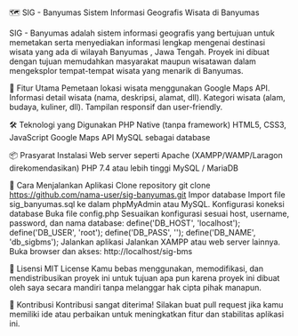 🗺️ SIG - Banyumas
Sistem Informasi Geografis Wisata di Banyumas 

SIG - Banyumas adalah sistem informasi geografis yang bertujuan untuk memetakan serta menyediakan informasi lengkap mengenai destinasi wisata yang ada di wilayah Banyumas , Jawa Tengah. Proyek ini dibuat dengan tujuan memudahkan masyarakat maupun wisatawan dalam mengeksplor tempat-tempat wisata yang menarik di Banyumas.

📌 Fitur Utama
Pemetaan lokasi wisata menggunakan Google Maps API.
Informasi detail wisata (nama, deskripsi, alamat, dll).
Kategori wisata (alam, budaya, kuliner, dll).
Tampilan responsif dan user-friendly.

🛠️ Teknologi yang Digunakan
PHP Native (tanpa framework)
HTML5, CSS3, JavaScript
Google Maps API
MySQL sebagai database

📦 Prasyarat Instalasi
Web server seperti Apache (XAMPP/WAMP/Laragon direkomendasikan)
PHP 7.4 atau lebih tinggi
MySQL / MariaDB

🚀 Cara Menjalankan Aplikasi
Clone repository
git clone https://github.com/nama-user/sig-banyumas.git 
Impor database
Import file sig_banyumas.sql ke dalam phpMyAdmin atau MySQL.
Konfigurasi koneksi database
Buka file config.php
Sesuaikan konfigurasi sesuai host, username, password, dan nama database:
define('DB_HOST', 'localhost');
define('DB_USER', 'root');
define('DB_PASS', '');
define('DB_NAME', 'db_sigbms');
Jalankan aplikasi
Jalankan XAMPP atau web server lainnya.
Buka browser dan akses:
http://localhost/sig-bms

📄 Lisensi
MIT License
Kamu bebas menggunakan, memodifikasi, dan mendistribusikan proyek ini untuk tujuan apa pun karena proyek ini dibuat oleh saya secara mandiri tanpa melanggar hak cipta pihak manapun.

🙌 Kontribusi
Kontribusi sangat diterima! Silakan buat pull request jika kamu memiliki ide atau perbaikan untuk meningkatkan fitur dan stabilitas aplikasi ini.
